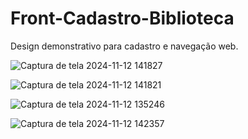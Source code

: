 # Front-Cadastro-Biblioteca
Design demonstrativo para cadastro e navegação web.




![Captura de tela 2024-11-12 141827](https://github.com/user-attachments/assets/c1fb7b47-d9de-432a-b877-d9b6df35b5d1)

![Captura de tela 2024-11-12 141821](https://github.com/user-attachments/assets/efff82fe-651b-435e-9ee0-e9cc9483c0fe)

![Captura de tela 2024-11-12 135246](https://github.com/user-attachments/assets/24506e51-68b1-4ff8-9bc0-9f69f4710fd1)

![Captura de tela 2024-11-12 142357](https://github.com/user-attachments/assets/2e27eaf7-ad99-4685-8d92-3ce5b7a8fd53)
